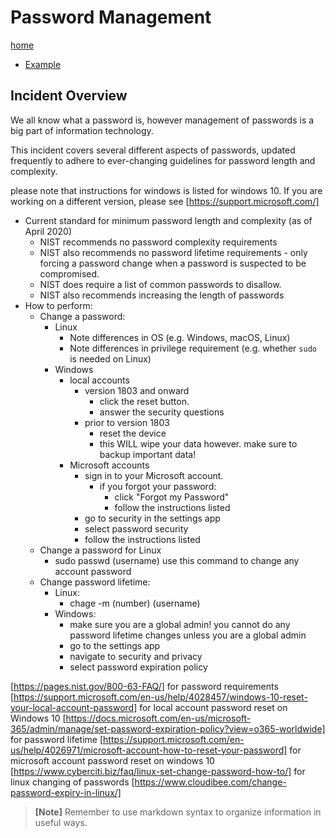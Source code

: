 # Password Management

[home](../README.md)
- [Example](#Example)

## Incident Overview  

We all know what a password is, however management of passwords is a big part of information technology.   

This incident covers several different aspects of passwords, updated frequently to adhere to ever-changing guidelines for password length and complexity.

please note that instructions for windows is listed for windows 10. If you are working on a different version, please see [https://support.microsoft.com/]

- Current standard for minimum password length and complexity (as of April 2020)   
    - NIST recommends no password complexity requirements
    - NIST also recommends no password lifetime requirements - only forcing a password change when a password is suspected to be compromised.
    - NIST does require a list of common passwords to disallow.
    - NIST also recommends increasing the length of passwords
- How to perform:     
    - Change a password:
        - Linux
          - Note differences in OS (e.g. Windows, macOS, Linux)
          - Note differences in privilege requirement (e.g. whether ```sudo``` is needed on Linux)
        - Windows
          - local accounts
            - version 1803 and onward
              - click the reset button.
              - answer the security questions
            - prior to version 1803
              - reset the device
              - this WILL wipe your data however. make sure to backup important data!
          - Microsoft accounts
              - sign in to your Microsoft account.
                - if you forgot your password:
                  - click "Forgot my Password"
                  - follow the instructions listed
              - go to security in the settings app
              - select password security
              - follow the instructions listed
    - Change a password for Linux
      - sudo passwd (username) use this command to change any account password
    - Change password lifetime:
        - Linux:
          - chage -m (number) (username)
        - Windows:
          - make sure you are a global admin! you cannot do any password lifetime changes unless you are a global admin
          - go to the settings app
          - navigate to security and privacy
          - select password expiration policy

[https://pages.nist.gov/800-63-FAQ/] for password requirements
[https://support.microsoft.com/en-us/help/4028457/windows-10-reset-your-local-account-password] for local account password reset on Windows 10
[https://docs.microsoft.com/en-us/microsoft-365/admin/manage/set-password-expiration-policy?view=o365-worldwide] for password lifetime
[https://support.microsoft.com/en-us/help/4026971/microsoft-account-how-to-reset-your-password] for microsoft account password reset on windows 10
[https://www.cyberciti.biz/faq/linux-set-change-password-how-to/] for linux changing of passwords
[https://www.cloudibee.com/change-password-expiry-in-linux/]
>**[Note]** Remember to use markdown syntax to organize information in useful ways.
